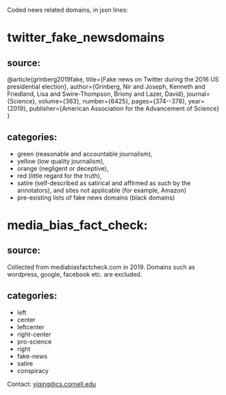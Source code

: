Coded news related domains, in json lines:

# twitter_fake_newsdomains

## source:
@article{grinberg2019fake,
  title={Fake news on Twitter during the 2016 US presidential election},
  author={Grinberg, Nir and Joseph, Kenneth and Friedland, Lisa and Swire-Thompson, Briony and Lazer, David},
  journal={Science},
  volume={363},
  number={6425},
  pages={374--378},
  year={2019},
  publisher={American Association for the Advancement of Science}
}

## categories:
- green (reasonable and accountable journalism), 
- yellow (low quality journalism), 
- orange (negligent or deceptive), 
- red (little regard for the truth), 
- satire (self-described as satirical and affirmed as such by the annotators), and sites not applicable (for example, Amazon)
- pre-existing lists of fake news domains (black domains)

# media_bias_fact_check:

## source:

Collected from mediabiasfactcheck.com in 2019.
Domains such as wordpress, google, facebook etc. are excluded.

## categories:
- left
- center
- leftcenter
- right-center
- pro-science
- right
- fake-news
- satire
- conspiracy

Contact: yiqing@cs.cornell.edu


